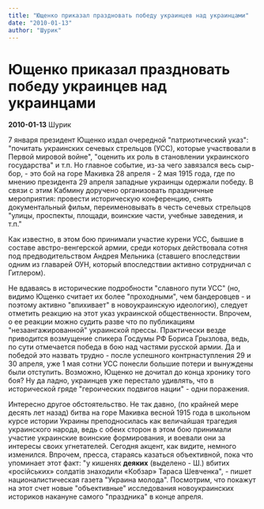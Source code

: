 ```yaml
---
title: "Ющенко приказал праздновать победу украинцев над украинцами"
date: "2010-01-13"
author: "Шурик"
---
```


# Ющенко приказал праздновать победу украинцев над украинцами

**2010-01-13** Шурик

7 января президент Ющенко издал очередной "патриотический указ": "почитать украинских сечевых стрельцов (УСС), которые участвовали в Первой мировой войне", "оценить их роль в становлении украинского государства" и т.п. Но главное событие, из-за чего завязался весь сыр-бор, - это бой на горе Макивка 28 апреля - 2 мая 1915 года, где по мнению президента 29 апреля западные украинцы одержали победу. В связи с этим Кабмину доручено организовать праздничные мероприятия: провести историческую конференцию, снять документальный фильм, переименовывать в честь сечевых стрельцов "улицы, проспекты, площади, воинские части, учебные заведения, и т.п."

Как известно, в этом бою принимали участие курени УСС, бывшие в составе австро-венгерской армии, среди которых действовала сотня под предводительством Андрея Мельника (ставшего впоследствии одним из главарей ОУН, который впоследствии активно сотрудничал с Гитлером).

Не вдаваясь в исторические подробности "славного пути УСС" (но, видимо Ющенко считает их более "проходными", чем бандеровцев - и поэтому активно "впихивает" в новоукраинскую идеологию), следует отметить реакцию на этот указ украинской общественности. Впрочем, о ее реакции можно судить разве что по публикациям "незаангажированной" украинской прессы. Практически везде приводится возмущение спикера Госдумы РФ Бориса Грызлова, ведь, по сути отмечается победа в бою над частями русской армии. Да и победой это назвать трудно - после успешного контрнаступления 29 и 30 апреля, уже 1 мая сотни УСС понесли большие потери и вынуждены были отступить. Возможно, Ющенко не дочитал до конца хронику того боя? Ну да ладно, украинцев уже перестало удивлять, что в исторической гряде "героических подвигов нации" - одни поражения.

Интересно другое обстоятельство. Не так давно, (по крайней мере десять лет назад) битва на горе Макивка весной 1915 года в школьном курсе истории Украины преподносилась как величайшая трагедия украинского народа, ведь с обеих сторон в этом бою принимали участие украинские воинские формирования, и воевали они за интересы своих угнетателей. Сегодня акцент, как видите, немного изменился. Впрочем, пресса, стараясь казаться объективной, пока что упоминает этот факт: "у кишенях **деяких** (выделено - Ш.) вбитих «російських» солдатів знаходили «Кобзар» Тараса Шевченка", - пишет националистическая газета "Украина молода". Посмотрим, что покажут на этот счет новые "объективные" исследования новоукраинских историков накануне самого "праздника" в конце апреля.